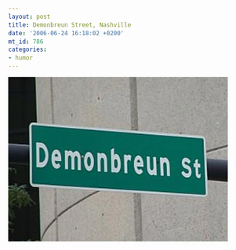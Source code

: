 ```yaml
---
layout: post
title: Demonbreun Street, Nashville
date: '2006-06-24 16:18:02 +0200'
mt_id: 786
categories:
- humor
---
```

<img src="/images/demonbreun_st.jpg" width="448" height="336" alt="Demonbreun St" />
